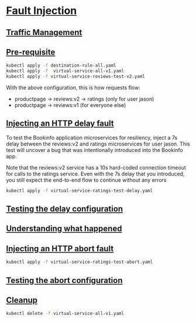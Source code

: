 # [Fault Injection](https://istio.io/latest/docs/tasks/traffic-management/fault-injection)

## [Traffic Management](https://istio.io/latest/docs/concepts/traffic-management/)

## [Pre-requisite](https://istio.io/latest/docs/tasks/traffic-management/fault-injection/#before-you-begin)

```bash
kubectl apply -f destination-rule-all.yaml
kubectl apply -f  virtual-service-all-v1.yaml
kubectl apply -f virtual-service-reviews-test-v2.yaml
```

With the above configuration, this is how requests flow:

- productpage → reviews:v2 → ratings (only for user jason)
- productpage → reviews:v1 (for everyone else)

## [Injecting an HTTP delay fault](https://istio.io/latest/docs/tasks/traffic-management/fault-injection/#injecting-an-http-delay-fault)

To test the Bookinfo application microservices for resiliency, inject a 7s delay between the reviews:v2 and ratings microservices for user jason. This test will uncover a bug that was intentionally introduced into the Bookinfo app.

Note that the reviews:v2 service has a 10s hard-coded connection timeout for calls to the ratings service. Even with the 7s delay that you introduced, you still expect the end-to-end flow to continue without any errors

```bash
kubectl apply -f virtual-service-ratings-test-delay.yaml 
```

## [Testing the delay configuration](https://istio.io/latest/docs/tasks/traffic-management/fault-injection/#testing-the-delay-configuration)

## [Understanding what happened](https://istio.io/latest/docs/tasks/traffic-management/fault-injection/#understanding-what-happened)

## [Injecting an HTTP abort fault](https://istio.io/latest/docs/tasks/traffic-management/fault-injection/#injecting-an-http-abort-fault)

```bash
kubectl apply -f virtual-service-ratings-test-abort.yaml 
```

## [Testing the abort configuration](https://istio.io/latest/docs/tasks/traffic-management/fault-injection/#testing-the-abort-configuration)

## [Cleanup](https://istio.io/latest/docs/tasks/traffic-management/fault-injection/#cleanup)

```bash
kubectl delete -f virtual-service-all-v1.yaml 
```
